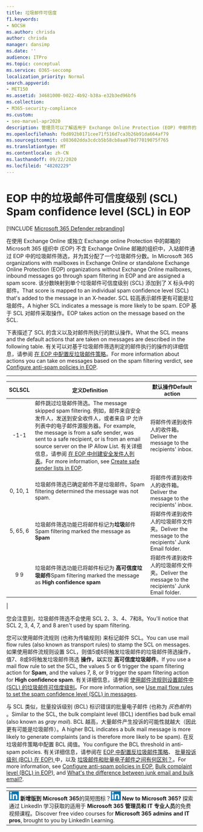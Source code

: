 ```yaml
---
title: 垃圾邮件可信度
f1.keywords:
- NOCSH
ms.author: chrisda
author: chrisda
manager: dansimp
ms.date: ''
audience: ITPro
ms.topic: conceptual
ms.service: O365-seccomp
localization_priority: Normal
search.appverid:
- MET150
ms.assetid: 34681000-0022-4b92-b38a-e32b3ed96bf6
ms.collection:
- M365-security-compliance
ms.custom:
- seo-marvel-apr2020
description: 管理员可以了解适用于 Exchange Online Protection (EOP) 中邮件的垃圾邮件可信度级别 (SCL) 。
ms.openlocfilehash: fbd892b0171cee71f516d7ca3b26b91da664af79
ms.sourcegitcommit: c083602dda3cdcb5b58cb8aa070d77019075f765
ms.translationtype: MT
ms.contentlocale: zh-CN
ms.lasthandoff: 09/22/2020
ms.locfileid: "48202229"
---
```

# <a name="spam-confidence-level-scl-in-eop"></a><span data-ttu-id="bdfcc-103">EOP 中的垃圾邮件可信度级别 (SCL) </span><span class="sxs-lookup"><span data-stu-id="bdfcc-103">Spam confidence level (SCL) in EOP</span></span>

[!INCLUDE [Microsoft 365 Defender rebranding](../includes/microsoft-defender-for-office.md)]


<span data-ttu-id="bdfcc-104">在使用 Exchange Online 或独立 Exchange online Protection 中的邮箱的 Microsoft 365 组织中 (EOP) 不含 Exchange Online 邮箱的组织中，入站邮件通过 EOP 中的垃圾邮件筛选，并为其分配了一个垃圾邮件分数。</span><span class="sxs-lookup"><span data-stu-id="bdfcc-104">In Microsoft 365 organizations with mailboxes in Exchange Online or standalone Exchange Online Protection (EOP) organizations without Exchange Online mailboxes, inbound messages go through spam filtering in EOP and are assigned a spam score.</span></span> <span data-ttu-id="bdfcc-105">该分数映射到单个垃圾邮件可信度级别 (SCL) 添加到了 X 标头中的邮件。</span><span class="sxs-lookup"><span data-stu-id="bdfcc-105">That score is mapped to an individual spam confidence level (SCL) that's added to the message in an X-header.</span></span> <span data-ttu-id="bdfcc-106">SCL 较高表示邮件更有可能是垃圾邮件。</span><span class="sxs-lookup"><span data-stu-id="bdfcc-106">A higher SCL indicates a message is more likely to be spam.</span></span> <span data-ttu-id="bdfcc-107">EOP 基于 SCL 对邮件采取操作。</span><span class="sxs-lookup"><span data-stu-id="bdfcc-107">EOP takes action on the message based on the SCL.</span></span>

<span data-ttu-id="bdfcc-108">下表描述了 SCL 的含义以及对邮件所执行的默认操作。</span><span class="sxs-lookup"><span data-stu-id="bdfcc-108">What the SCL means and the default actions that are taken on messages are described in the following table.</span></span> <span data-ttu-id="bdfcc-109">有关可以对基于垃圾邮件筛选判定的邮件执行的操作的详细信息，请参阅 [在 EOP 中配置反垃圾邮件策略](configure-your-spam-filter-policies.md)。</span><span class="sxs-lookup"><span data-stu-id="bdfcc-109">For more information about actions you can take on messages based on the spam filtering verdict, see [Configure anti-spam policies in EOP](configure-your-spam-filter-policies.md).</span></span>

****

|<span data-ttu-id="bdfcc-110">SCL</span><span class="sxs-lookup"><span data-stu-id="bdfcc-110">SCL</span></span>|<span data-ttu-id="bdfcc-111">定义</span><span class="sxs-lookup"><span data-stu-id="bdfcc-111">Definition</span></span>|<span data-ttu-id="bdfcc-112">默认操作</span><span class="sxs-lookup"><span data-stu-id="bdfcc-112">Default action</span></span>|
|:---:|---|---|
|<span data-ttu-id="bdfcc-113">-1</span><span class="sxs-lookup"><span data-stu-id="bdfcc-113">-1</span></span>|<span data-ttu-id="bdfcc-114">邮件跳过垃圾邮件筛选。</span><span class="sxs-lookup"><span data-stu-id="bdfcc-114">The message skipped spam filtering.</span></span> <span data-ttu-id="bdfcc-115">例如，邮件来自安全发件人，发送到安全收件人，或者来自 IP 允许列表中的电子邮件源服务器。</span><span class="sxs-lookup"><span data-stu-id="bdfcc-115">For example, the message is from a safe sender, was sent to a safe recipient, or is from an email source server on the IP Allow List.</span></span> <span data-ttu-id="bdfcc-116">有关详细信息，请参阅 [在 EOP 中创建安全发件人列表](create-safe-sender-lists-in-office-365.md)。</span><span class="sxs-lookup"><span data-stu-id="bdfcc-116">For more information, see [Create safe sender lists in EOP](create-safe-sender-lists-in-office-365.md).</span></span>|<span data-ttu-id="bdfcc-117">将邮件传递到收件人的收件箱。</span><span class="sxs-lookup"><span data-stu-id="bdfcc-117">Deliver the message to the recipients' inbox.</span></span>|
|<span data-ttu-id="bdfcc-118">0, 1</span><span class="sxs-lookup"><span data-stu-id="bdfcc-118">0, 1</span></span>|<span data-ttu-id="bdfcc-119">垃圾邮件筛选已确定邮件不是垃圾邮件。</span><span class="sxs-lookup"><span data-stu-id="bdfcc-119">Spam filtering determined the message was not spam.</span></span>|<span data-ttu-id="bdfcc-120">将邮件传递到收件人的收件箱。</span><span class="sxs-lookup"><span data-stu-id="bdfcc-120">Deliver the message to the recipients' inbox.</span></span>|
|<span data-ttu-id="bdfcc-121">5, 6</span><span class="sxs-lookup"><span data-stu-id="bdfcc-121">5, 6</span></span>|<span data-ttu-id="bdfcc-122">垃圾邮件筛选功能已将邮件标记为**垃圾**邮件</span><span class="sxs-lookup"><span data-stu-id="bdfcc-122">Spam filtering marked the message as **Spam**</span></span>|<span data-ttu-id="bdfcc-123">将邮件传递到收件人的垃圾邮件文件夹。</span><span class="sxs-lookup"><span data-stu-id="bdfcc-123">Deliver the message to the recipients' Junk Email folder.</span></span>|
|<span data-ttu-id="bdfcc-124">9 </span><span class="sxs-lookup"><span data-stu-id="bdfcc-124">9</span></span>|<span data-ttu-id="bdfcc-125">垃圾邮件筛选功能已将邮件标记为 **高可信度垃圾邮件**</span><span class="sxs-lookup"><span data-stu-id="bdfcc-125">Spam filtering marked the message as **High confidence spam**</span></span>|<span data-ttu-id="bdfcc-126">将邮件传递到收件人的垃圾邮件文件夹。</span><span class="sxs-lookup"><span data-stu-id="bdfcc-126">Deliver the message to the recipients' Junk Email folder.</span></span>|
|

<span data-ttu-id="bdfcc-127">您会注意到，垃圾邮件筛选不会使用 SCL 2、3、4、7和8。</span><span class="sxs-lookup"><span data-stu-id="bdfcc-127">You'll notice that SCL 2, 3, 4, 7, and 8 aren't used by spam filtering.</span></span>

<span data-ttu-id="bdfcc-128">您可以使用邮件流规则 (也称为传输规则) 来标记邮件 SCL。</span><span class="sxs-lookup"><span data-stu-id="bdfcc-128">You can use mail flow rules (also known as transport rules) to stamp the SCL on messages.</span></span> <span data-ttu-id="bdfcc-129">如果使用邮件流规则设置 SCL，则值5或6将触发垃圾邮件的垃圾邮件筛选操作，值7、8或9将触发垃圾邮件筛选 **操作，以**实现 **高可信度垃圾邮件**。</span><span class="sxs-lookup"><span data-stu-id="bdfcc-129">If you use a mail flow rule to set the SCL, the values 5 or 6 trigger the spam filtering action for **Spam**, and the values 7, 8, or 9 trigger the spam filtering action for **High confidence spam**.</span></span> <span data-ttu-id="bdfcc-130">有关详细信息，请参阅 [使用邮件流规则设置邮件中 (SCL) 的垃圾邮件可信度级别](use-mail-flow-rules-to-set-the-spam-confidence-level-scl-in-messages.md)。</span><span class="sxs-lookup"><span data-stu-id="bdfcc-130">For more information, see [Use mail flow rules to set the spam confidence level (SCL) in messages](use-mail-flow-rules-to-set-the-spam-confidence-level-scl-in-messages.md).</span></span>

<span data-ttu-id="bdfcc-131">与 SCL 类似，批量投诉级别 (BCL) 标识错误的批量电子邮件 (也称为 _灰色邮件_) 。</span><span class="sxs-lookup"><span data-stu-id="bdfcc-131">Similar to the SCL, the bulk complaint level (BCL) identifies bad bulk email (also known as _gray mail_).</span></span> <span data-ttu-id="bdfcc-132">BCL 越高，大量邮件产生投诉的可能性就越大（因此更有可能是垃圾邮件）。</span><span class="sxs-lookup"><span data-stu-id="bdfcc-132">A higher BCL indicates a bulk mail message is more likely to generate complaints (and is therefore more likely to be spam).</span></span> <span data-ttu-id="bdfcc-133">在反垃圾邮件策略中配置 BCL 阈值。</span><span class="sxs-lookup"><span data-stu-id="bdfcc-133">You configure the BCL threshold in anti-spam policies.</span></span> <span data-ttu-id="bdfcc-134">有关详细信息，请参阅在 [EOP 中配置反垃圾邮件策略](configure-your-spam-filter-policies.md)、 [批量投诉级别 (BCL) 在 EOP) ](bulk-complaint-level-values.md)中，以及 [垃圾邮件和批量电子邮件之间有何区别？](what-s-the-difference-between-junk-email-and-bulk-email.md)。</span><span class="sxs-lookup"><span data-stu-id="bdfcc-134">For more information, see [Configure anti-spam policies in EOP](configure-your-spam-filter-policies.md), [Bulk complaint level (BCL) in EOP)](bulk-complaint-level-values.md), and [What's the difference between junk email and bulk email?](what-s-the-difference-between-junk-email-and-bulk-email.md).</span></span>

|<!-- -->|
|---|
|<span data-ttu-id="bdfcc-135">![LinkedIn 学习 ](../../media/eac8a413-9498-4220-8544-1e37d1aaea13.png) **新增版到 Microsoft 365**的简短图标？</span><span class="sxs-lookup"><span data-stu-id="bdfcc-135">![The short icon for LinkedIn Learning](../../media/eac8a413-9498-4220-8544-1e37d1aaea13.png) **New to Microsoft 365?**</span></span> <span data-ttu-id="bdfcc-136">探索通过 LinkedIn 学习获取的适用于 **Microsoft 365 管理员和 IT 专业人员**的免费视频课程。</span><span class="sxs-lookup"><span data-stu-id="bdfcc-136">Discover free video courses for **Microsoft 365 admins and IT pros**, brought to you by LinkedIn Learning.</span></span>|
